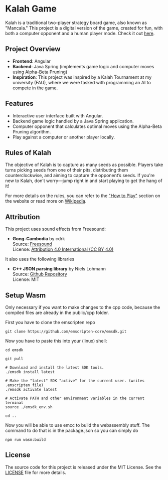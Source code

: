 # Kalah Game

Kalah is a traditional two-player strategy board game, also known as "Mancala." This project is a digital version of the game, created for fun, with both a computer opponent and a human player mode. Check it out [here](https://ingosternberg.github.io/fe-kalah/start).

## Project Overview

- **Frontend**: Angular
- **Backend**: Java Spring (implements game logic and computer moves using Alpha-Beta Pruning)
- **Inspiration**: This project was inspired by a Kalah Tournament at my university (FAU), where we were tasked with programming an AI to compete in the game.

## Features

- Interactive user interface built with Angular.
- Backend game logic handled by a Java Spring application.
- Computer opponent that calculates optimal moves using the Alpha-Beta Pruning algorithm.
- Play against a computer or another player locally.

## Rules of Kalah

The objective of Kalah is to capture as many seeds as possible. Players take turns picking seeds from one of their pits, distributing them counterclockwise, and aiming to capture the opponent’s seeds. If you're new to Kalah, don’t worry—jump right in and start playing to get the hang of it!

For more details on the rules, you can refer to the ["How to Play"](https://ingosternberg.github.io/fe-kalah/tutorial) section on the website or read more on [Wikipedia](https://en.wikipedia.org/wiki/Kalah).

## Attribution

This project uses sound effects from Freesound:
- **Gong-Cambodia** by cdrk  
  Source: [Freesound](https://freesound.org/s/379865/)  
  License: [Attribution 4.0 International (CC BY 4.0)](https://creativecommons.org/licenses/by/4.0/)


It also uses the following libraries
- **C++ JSON parsing library** by Niels Lohmann  
  Source: [Github Repository](https://github.com/nlohmann/json/tree/develop)  
  License: MIT

## Setup Wasm

Only necessary if you want to make changes to the cpp code, because the compiled files are already in the public/cpp folder.

First you have to clone the emscripten repo
```
git clone https://github.com/emscripten-core/emsdk.git
```

Now you have to paste this into your (linux) shell:
```
cd emsdk

git pull

# Download and install the latest SDK tools.
./emsdk install latest

# Make the "latest" SDK "active" for the current user. (writes .emscripten file)
./emsdk activate latest

# Activate PATH and other environment variables in the current terminal
source ./emsdk_env.sh

cd ..
```

Now you will be able to use emcc to build the webassembly stuff. The command to do that is in the package.json so you can simply do
```
npm run wasm:build
```

## License

The source code for this project is released under the MIT License. See the [LICENSE](LICENSE) file for more details.
